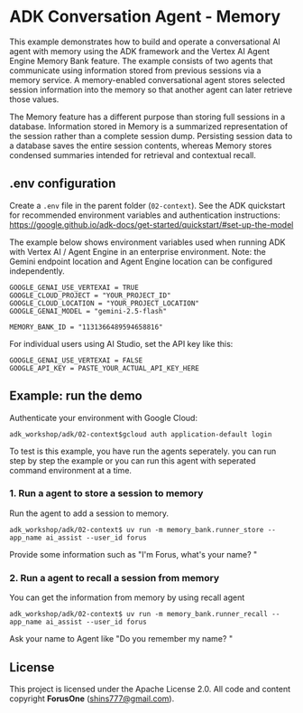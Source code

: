 # ADK Conversation Agent - Memory

This example demonstrates how to build and operate a conversational AI agent with memory using the ADK framework and the Vertex AI Agent Engine Memory Bank feature. The example consists of two agents that communicate using information stored from previous sessions via a memory service. A memory-enabled conversational agent stores selected session information into the memory so that another agent can later retrieve those values.

The Memory feature has a different purpose than storing full sessions in a database. Information stored in Memory is a summarized representation of the session rather than a complete session dump. Persisting session data to a database saves the entire session contents, whereas Memory stores condensed summaries intended for retrieval and contextual recall.

## .env configuration

Create a `.env` file in the parent folder (`02-context`). See the ADK quickstart for recommended environment variables and authentication instructions:
https://google.github.io/adk-docs/get-started/quickstart/#set-up-the-model

The example below shows environment variables used when running ADK with Vertex AI / Agent Engine in an enterprise environment. Note: the Gemini endpoint location and Agent Engine location can be configured independently.

```
GOOGLE_GENAI_USE_VERTEXAI = TRUE
GOOGLE_CLOUD_PROJECT = "YOUR_PROJECT_ID"
GOOGLE_CLOUD_LOCATION = "YOUR_PROJECT_LOCATION"
GOOGLE_GENAI_MODEL = "gemini-2.5-flash"

MEMORY_BANK_ID = "1131366489594658816"
```

For individual users using AI Studio, set the API key like this:

```
GOOGLE_GENAI_USE_VERTEXAI = FALSE
GOOGLE_API_KEY = PASTE_YOUR_ACTUAL_API_KEY_HERE
```

## Example: run the demo

Authenticate your environment with Google Cloud:

```
adk_workshop/adk/02-context$gcloud auth application-default login
```

To test is this example, you have run the agents seperately. you can run step by step the example or you can run this agent with seperated command environment at a time.

### 1. Run a agent to store a session to memory
Run the agent to add a session to memory. 

```
adk_workshop/adk/02-context$ uv run -m memory_bank.runner_store --app_name ai_assist --user_id forus
```
Provide some information such as "I'm Forus, what's your name? " 

### 2. Run a agent to recall a session from memory
You can get the information from memory by using recall agent
```
adk_workshop/adk/02-context$ uv run -m memory_bank.runner_recall --app_name ai_assist --user_id forus
```

Ask your name to Agent like "Do you remember my name? " 

## License

This project is licensed under the Apache License 2.0. All code and content copyright **ForusOne** (shins777@gmail.com).